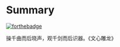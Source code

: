 Summary
=======

[![forthebadge](http://forthebadge.com/badges/powered-by-oxygen.svg)]()

操千曲而后晓声，观千剑而后识器。《文心雕龙》
